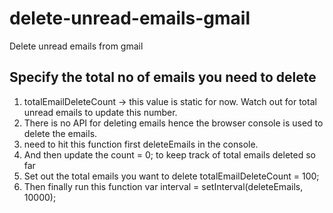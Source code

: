 # delete-unread-emails-gmail
Delete unread emails from gmail

## Specify the total no of emails you need to delete
1. totalEmailDeleteCount -> this value is static for now. Watch out for total unread emails to update this number.
2. There is no API for deleting emails hence the browser console is used to delete the emails.
3. need to hit this function first deleteEmails in the console.
4. And then update the count = 0; to keep track of total emails deleted so far
5. Set out the total emails you want to delete totalEmailDeleteCount = 100;
6. Then finally run this function var interval = setInterval(deleteEmails, 10000);
